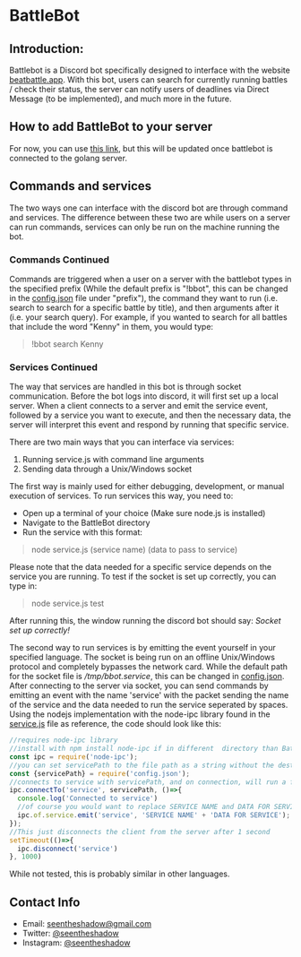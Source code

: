 # BattleBot

## Introduction:
   Battlebot is a Discord bot specifically designed to interface with the website [beatbattle.app](http://beatbattle.app). With this bot, users can search for currently running battles / check their status, the server can notify users of deadlines via Direct Message (to be implemented), and much more in the future.

## How to add BattleBot to your server

  For now, you can use [this link](https://discordapp.com/oauth2/authorize?client_id=723292014455554088&scope=bot&permissions=523328), but this will be updated once battlebot is connected to the golang server.

## Commands and services

  The two ways one can interface with the discord bot are through command and services. The difference between these two are while users on a server can run commands, services can only be run on the machine running the bot.

### Commands Continued

  Commands are triggered when a user on a server with the battlebot types in the specified prefix (While the default prefix is "!bbot", this can be changed in the [config.json](https://github.com/SeenTheShadow/BattleBot/blob/master/config.json) file under "prefix"), the command they want to run (i.e. search to search for a specific battle by title), and then arguments after it (i.e. your search query). For example, if you wanted to search for all battles that include the word "Kenny" in them, you would type:
  > !bbot search Kenny

### Services Continued

  The way that services are handled in this bot is through socket communication. Before the bot logs into discord, it will first set up a local server. When a client connects to a server and emit the service event, followed by a service you want to execute, and then the necessary data, the server will interpret this event and respond by running that specific service.

  There are two main ways that you can interface via services:
  1. Running service.js with command line arguments
  2. Sending data through a Unix/Windows socket

  The first way is mainly used for either debugging, development, or manual execution of services. To run services this way, you need to:

  * Open up a terminal of your choice (Make sure node.js is installed)
  * Navigate to the BattleBot directory
  * Run the service with this format:
  > node service.js (service name) (data to pass to service)

  Please note that the data needed for a specific service depends on the service you are running. To test if the socket is set up correctly, you can type in:
  >node service.js test

  After running this, the window running the discord bot should say: *Socket set up correctly!*

  The second way to run services is by emitting the event yourself in your specified language. The socket is being run on an offline Unix/Windows protocol and completely bypasses the network card. While the default path for the socket file is */tmp/bbot.service*, this can be changed in [config.json](https://github.com/SeenTheShadow/BattleBot/blob/master/config.json). After connecting to the server via socket, you can send commands by emitting an event with the name 'service' with the packet sending the name of the service and the data needed to run the service seperated by spaces. Using the nodejs implementation with the node-ipc library found in the [service.js](https://github.com/SeenTheShadow/BattleBot/blob/master/service.js) file as reference, the code should look like this:

  ```javascript
  //requires node-ipc library
  //install with npm install node-ipc if in different  directory than BattleBot
  const ipc = require('node-ipc');
  //you can set servicePath to the file path as a string without the destructuring
  const {servicePath} = require('config.json');
  //connects to service with servicePath, and on connection, will run a function
  ipc.connectTo('service', servicePath, ()=>{
    console.log('Connected to service')
    //of course you would want to replace SERVICE NAME and DATA FOR SERVICE
    ipc.of.service.emit('service', 'SERVICE NAME' + 'DATA FOR SERVICE');
  });
  //This just disconnects the client from the server after 1 second
  setTimeout(()=>{
    ipc.disconnect('service')
  }, 1000)
  ```

  While not tested, this is probably similar in other languages.

## Contact Info

  - Email: seentheshadow@gmail.com
  - Twitter: [@seentheshadow](http://www.twitter.com/SeenTheShadow)
  - Instagram: [@seentheshadow](http://www.instagram.com/SeenTheShadow)
